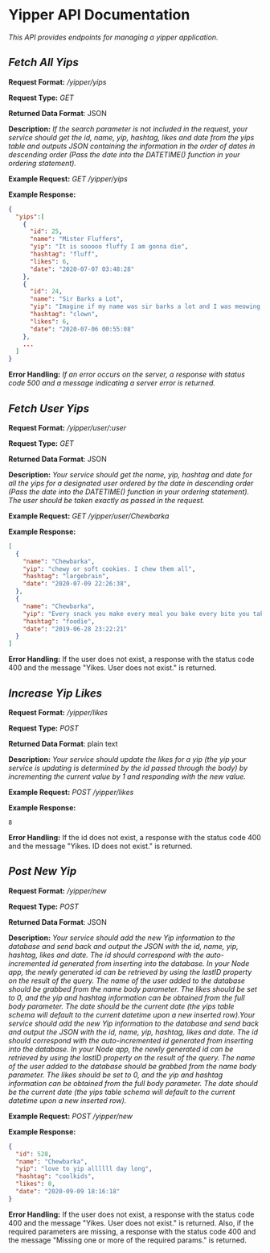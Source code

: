 # Yipper API Documentation
*This API provides endpoints for managing a yipper application.*

## *Fetch All Yips*
**Request Format:** */yipper/yips*

**Request Type:** *GET*

**Returned Data Format**: JSON

**Description:** *If the search parameter is not included in the request, your service should get the id, name, yip, hashtag, likes and date from the yips table and outputs JSON containing the information in the order of dates in descending order (Pass the date into the DATETIME() function in your ordering statement).*


**Example Request:** *GET /yipper/yips*

**Example Response:**
```json
{
  "yips":[
    {
      "id": 25,
      "name": "Mister Fluffers",
      "yip": "It is sooooo fluffy I am gonna die",
      "hashtag": "fluff",
      "likes": 6,
      "date": "2020-07-07 03:48:28"
    },
    {
      "id": 24,
      "name": "Sir Barks a Lot",
      "yip": "Imagine if my name was sir barks a lot and I was meowing all day haha",
      "hashtag": "clown",
      "likes": 6,
      "date": "2020-07-06 00:55:08"
    },
    ...
  ]
}

```

**Error Handling:**
*If an error occurs on the server, a response with status code 500 and a message indicating a server error is returned.*

## *Fetch User Yips*
**Request Format:** */yipper/user/:user*

**Request Type:** *GET*

**Returned Data Format**: JSON

**Description:** *Your service should get the name, yip, hashtag and date for all the yips for a designated user ordered by the date in descending order (Pass the date into the DATETIME() function in your ordering statement). The user should be taken exactly as passed in the request.*

**Example Request:** *GET /yipper/user/Chewbarka*

**Example Response:**
```json
[
  {
    "name": "Chewbarka",
    "yip": "chewy or soft cookies. I chew them all",
    "hashtag": "largebrain",
    "date": "2020-07-09 22:26:38",
  },
  {
    "name": "Chewbarka",
    "yip": "Every snack you make every meal you bake every bite you take... I will be watching you.",
    "hashtag": "foodie",
    "date": "2019-06-28 23:22:21"
  }
]
```

**Error Handling:**
If the user does not exist, a response with the status code 400 and the message "Yikes. User does not exist." is returned.

## *Increase Yip Likes*
**Request Format:** */yipper/likes*

**Request Type:** *POST*

**Returned Data Format**: plain text

**Description:** *Your service should update the likes for a yip (the yip your service is updating is determined by the id passed through the body) by incrementing the current value by 1 and responding with the new value.*

**Example Request:** *POST /yipper/likes*

**Example Response:**
```
8
```

**Error Handling:**
If the id does not exist, a response with the status code 400 and the message "Yikes. ID does not exist." is returned.

## *Post New Yip*
**Request Format:** */yipper/new*

**Request Type:** *POST*

**Returned Data Format**: JSON

**Description:** *Your service should add the new Yip information to the database and send back and output the JSON with the id, name, yip, hashtag, likes and date. The id should correspond with the auto-incremented id generated from inserting into the database. In your Node app, the newly generated id can be retrieved by using the lastID property on the result of the query. The name of the user added to the database should be grabbed from the name body parameter. The likes should be set to 0, and the yip and hashtag information can be obtained from the full body parameter. The date should be the current date (the yips table schema will default to the current datetime upon a new inserted row).Your service should add the new Yip information to the database and send back and output the JSON with the id, name, yip, hashtag, likes and date. The id should correspond with the auto-incremented id generated from inserting into the database. In your Node app, the newly generated id can be retrieved by using the lastID property on the result of the query. The name of the user added to the database should be grabbed from the name body parameter. The likes should be set to 0, and the yip and hashtag information can be obtained from the full body parameter. The date should be the current date (the yips table schema will default to the current datetime upon a new inserted row).*

**Example Request:** *POST /yipper/new*

**Example Response:**
```json
{
  "id": 528,
  "name": "Chewbarka",
  "yip": "love to yip allllll day long",
  "hashtag": "coolkids",
  "likes": 0,
  "date": "2020-09-09 18:16:18"
}
```

**Error Handling:**
If the user does not exist, a response with the status code 400 and the message "Yikes. User does not exist." is returned. Also, if the required parameters are missing, a response with the status code 400 and the message "Missing one or more of the required params." is returned.
